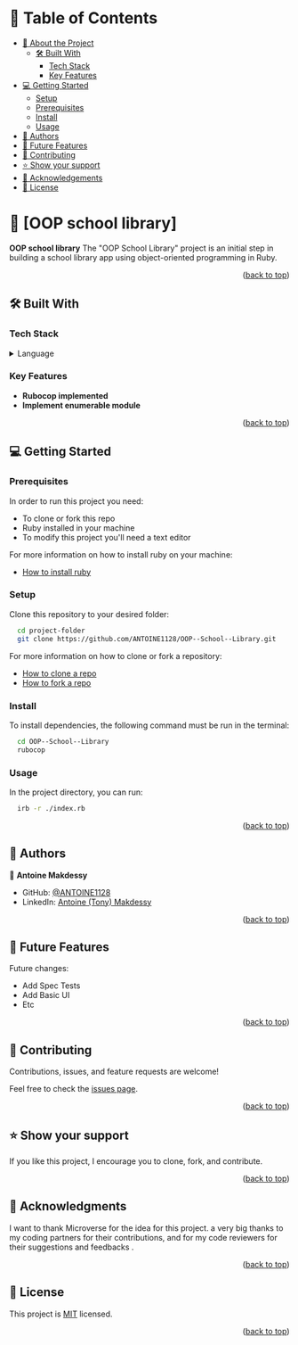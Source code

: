 # 📗 Table of Contents

- [📖 About the Project](#about-project)
  - [🛠 Built With](#built-with)
    - [Tech Stack](#tech-stack)
    - [Key Features](#key-features)
- [💻 Getting Started](#getting-started)
  - [Setup](#setup)
  - [Prerequisites](#prerequisites)
  - [Install](#install)
  - [Usage](#usage)
- [👥 Authors](#authors)
- [🔭 Future Features](#future-features)
- [🤝 Contributing](#contributing)
- [⭐️ Show your support](#support)
- [🙏 Acknowledgements](#acknowledgements)
- [📝 License](#license)

# 📖 [OOP school library] <a name="about-project"></a>

**OOP school library** The "OOP School Library" project is an initial step in building a school library app using object-oriented programming in Ruby. 

<p align="right">(<a href="#readme-top">back to top</a>)</p>

## 🛠 Built With <a name="built-with"></a>

### Tech Stack <a name="tech-stack"></a>

<details>
  <summary>Language</summary>
  <ul>
    <li><a href="https://www.ruby-lang.org/en/">Ruby</a></li>
  </ul>
</details>


### Key Features <a name="key-features"></a>

- **Rubocop implemented**
- **Implement enumerable module**


<p align="right">(<a href="#readme-top">back to top</a>)</p>

## 💻 Getting Started <a name="getting-started"></a>

### Prerequisites

In order to run this project you need:
- To clone or fork this repo
- Ruby installed in your machine
- To modify this project you'll need a text editor

For more information on how to install ruby on your machine:
- <a href="https://www.ruby-lang.org/en/documentation/installation/">How to install ruby</a>

### Setup

Clone this repository to your desired folder:

```sh
  cd project-folder
  git clone https://github.com/ANTOINE1128/OOP--School--Library.git
```

For more information on how to clone or fork a repository:
- <a href="https://docs.github.com/en/repositories/creating-and-managing-repositories/cloning-a-repository">How to clone a repo</a>
- <a href="https://docs.github.com/en/get-started/quickstart/fork-a-repo">How to fork a repo</a>


### Install

To install dependencies, the following command must be run in the terminal:

```sh
  cd OOP--School--Library
  rubocop
```

### Usage

In the project directory, you can run:

```sh
  irb -r ./index.rb
```





<p align="right">(<a href="#readme-top">back to top</a>)</p>

<!-- AUTHORS -->

## 👥 Authors <a name="authors"></a>



👤 **Antoine Makdessy**

- GitHub: [@ANTOINE1128](https://github.com/ANTOINE1128)
- LinkedIn: [Antoine (Tony) Makdessy](https://www.linkedin.com/in/antoine-makdessy/)




<p align="right">(<a href="#readme-top">back to top</a>)</p>

## 🔭 Future Features <a name="future-features"></a>

Future changes:
- Add Spec Tests
- Add Basic UI
- Etc

<p align="right">(<a href="#readme-top">back to top</a>)</p>

## 🤝 Contributing <a name="contributing"></a>

Contributions, issues, and feature requests are welcome!

Feel free to check the [issues page](https://github.com/ANTOINE1128/OOP--School--Library/issues).

<p align="right">(<a href="#readme-top">back to top</a>)</p>

## ⭐️ Show your support <a name="support"></a>

If you like this project, I encourage you to clone, fork, and contribute.

<p align="right">(<a href="#readme-top">back to top</a>)</p>

## 🙏 Acknowledgments <a name="acknowledgements"></a>

I want to thank Microverse for the idea for this project.
a very big thanks to my coding partners for their contributions, and
for my code reviewers for their suggestions and feedbacks .

<p align="right">(<a href="#readme-top">back to top</a>)</p>

## 📝 License <a name="license"></a>

This project is [MIT](https://github.com/kessie2862/Enumerable/blob/dev/LICENSE) licensed.

<p align="right">(<a href="#readme-top">back to top</a>)</p>